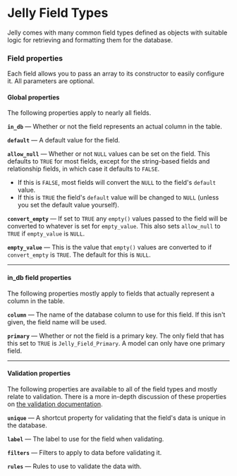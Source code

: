 # Jelly Field Types

Jelly comes with many common field types defined as objects with suitable
logic for retrieving and formatting them for the database.

### Field properties

Each field allows you to pass an array to its constructor to easily configure it. All parameters are optional.

#### Global properties

The following properties apply to nearly all fields.

**`in_db`** — Whether or not the field represents an actual column in the table.

**`default`** — A default value for the field.

**`allow_null`** — Whether or not `NULL` values can be set on the field. This defaults to `TRUE` for most fields, except for the string-based fields and relationship fields, in which case it defaults to `FALSE`.

 * If this is `FALSE`, most fields will convert the `NULL` to the field's `default` value. 
 * If this is `TRUE` the field's `default` value will be changed to `NULL` (unless you set the default value yourself).

**`convert_empty`** — If set to `TRUE` any `empty()` values passed to the field will be converted to whatever is set for `empty_value`. This also sets `allow_null` to `TRUE` if `empty_value` is `NULL`.

**`empty_value`** — This is the value that `empty()` values are converted to if `convert_empty` is `TRUE`. The default for this is `NULL`.

______________

#### in_db field properties

The following properties mostly apply to fields that actually represent a column in the table.

**`column`** — The name of the database column to use for this field. If this isn't given, the field name will be used.

**`primary`** — Whether or not the field is a primary key. The only field that
has this set to `TRUE` is `Jelly_Field_Primary`. A model can only have one primary field.

______________

#### Validation properties

The following properties are available to all of the field types and mostly relate to validation. There is a more in-depth discussion of these properties on [the validation documentation](validation).

**`unique`** — A shortcut property for validating that the field's data is unique in the database.

**`label`** — The label to use for the field when validating.

**`filters`** — Filters to apply to data before validating it.

**`rules`** — Rules to use to validate the data with.